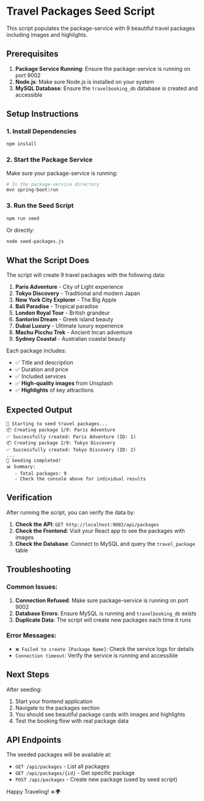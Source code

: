 # Travel Packages Seed Script

This script populates the package-service with 9 beautiful travel packages including images and highlights.

## Prerequisites

1. **Package Service Running**: Ensure the package-service is running on port 9002
2. **Node.js**: Make sure Node.js is installed on your system
3. **MySQL Database**: Ensure the `travelbooking_db` database is created and accessible

## Setup Instructions

### 1. Install Dependencies
```bash
npm install
```

### 2. Start the Package Service
Make sure your package-service is running:
```bash
# In the package-service directory
mvn spring-boot:run
```

### 3. Run the Seed Script
```bash
npm run seed
```

Or directly:
```bash
node seed-packages.js
```

## What the Script Does

The script will create 9 travel packages with the following data:

1. **Paris Adventure** - City of Light experience
2. **Tokyo Discovery** - Traditional and modern Japan
3. **New York City Explorer** - The Big Apple
4. **Bali Paradise** - Tropical paradise
5. **London Royal Tour** - British grandeur
6. **Santorini Dream** - Greek island beauty
7. **Dubai Luxury** - Ultimate luxury experience
8. **Machu Picchu Trek** - Ancient Incan adventure
9. **Sydney Coastal** - Australian coastal beauty

Each package includes:
- ✅ Title and description
- ✅ Duration and price
- ✅ Included services
- ✅ **High-quality images** from Unsplash
- ✅ **Highlights** of key attractions

## Expected Output

```
🌱 Starting to seed travel packages...
📦 Creating package 1/9: Paris Adventure
✅ Successfully created: Paris Adventure (ID: 1)
📦 Creating package 2/9: Tokyo Discovery
✅ Successfully created: Tokyo Discovery (ID: 2)
...
🎉 Seeding completed!
📊 Summary:
   - Total packages: 9
   - Check the console above for individual results
```

## Verification

After running the script, you can verify the data by:

1. **Check the API**: `GET http://localhost:9002/api/packages`
2. **Check the Frontend**: Visit your React app to see the packages with images
3. **Check the Database**: Connect to MySQL and query the `travel_package` table

## Troubleshooting

### Common Issues:

1. **Connection Refused**: Make sure package-service is running on port 9002
2. **Database Errors**: Ensure MySQL is running and `travelbooking_db` exists
3. **Duplicate Data**: The script will create new packages each time it runs

### Error Messages:
- `❌ Failed to create [Package Name]`: Check the service logs for details
- `Connection timeout`: Verify the service is running and accessible

## Next Steps

After seeding:
1. Start your frontend application
2. Navigate to the packages section
3. You should see beautiful package cards with images and highlights
4. Test the booking flow with real package data

## API Endpoints

The seeded packages will be available at:
- `GET /api/packages` - List all packages
- `GET /api/packages/{id}` - Get specific package
- `POST /api/packages` - Create new package (used by seed script)

Happy Traveling! ✈️🌍 